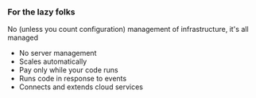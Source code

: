 ### For the lazy folks

No (unless you count configuration) management of infrastructure, it's all managed

* No server management
* Scales automatically
* Pay only while your code runs
* Runs code in response to events
* Connects and extends cloud services
